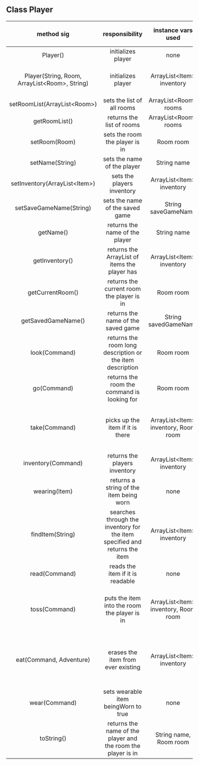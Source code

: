 ## Class Player

| method sig | responsibility | instance vars used | other class methods called | objects used with method calls | lines of code |
|:----------:|:--------------:|:------------------:|:--------------------------:|:------------------------------:|:-------------:|
|Player()|initializes player|none|Player(String, Room, ArrayList\<Room>, String)|this|3|
|Player(String, Room, ArrayList\<Room>, String)|initializes player|ArrayList\<Item> inventory|setRoomList(ArrayList\<Room>), setName(String), setRoom(Room), setSaveGameName(String)|this|7|
|setRoomList(ArrayList\<Room>)|sets the list of all rooms|ArrayList\<Room> rooms|none|none|3|
|getRoomList()|returns the list of rooms|ArrayList\<Room> rooms|none|none|3|
|setRoom(Room)|sets the room the player is in|Room room|none|none|3|
|setName(String)|sets the name of the player|String name|none|none|3|
|setInventory(ArrayList\<Item>)|sets the players inventory|ArrayList\<Item> inventory|none|none|3|
|setSaveGameName(String)|sets the name of the saved game|String saveGameName|none|none|3|
|getName()|returns the name of the player|String name|none|none|3|
|getInventory()|returns the ArrayList of items the player has|ArrayList\<Item> inventory|none|none|3|
|getCurrentRoom()|returns the current room the player is in|Room room|none|none|3|
|getSavedGameName()|returns the name of the saved game|String savedGameName|none|none|3|
|look(Command)|returns the room long description or the item description|Room room|none|Command command, Room room|7|
|go(Command)|returns the room the command is looking for|Room room|none|Room room, Command command|9|
|take(Command)|picks up the item if it is there|ArrayList\<Item> inventory, Room room|none|Room room, Command command, ArrayList\<Item> inventory, Item item|10|
|inventory(Command)|returns the players inventory|ArrayList\<Item> inventory|none|ArrayList\<Item> inventory, Item item|10|
|wearing(Item)|returns a string of the item being worn|none|none|Clothing item|8|
|findItem(String)|searches through the inventory for the item specified and returns the item|ArrayList\<Item> inventory|none|Item item|8|
|read(Command)|reads the item if it is readable|none|findItem(String)|Readable item, Command command|10|
|toss(Command)|puts the item into the room the player is in|ArrayList\<Item> inventory, Room room|findItem(String)|ArrayList\<Item> inventory, Room room, Tossable item, Command command|12|
|eat(Command, Adventure)|erases the item from ever existing|ArrayList\<Item> inventory|findItem(String)|Command command, ArrayList\<Item> inventory, Adventure adventure, Edible item|12|
|wear(Command)|sets wearable item beingWorn to true|none|findItem(String)|Command command, Clothing item, Wearable item|11|
|toString()|returns the name of the player and the room the player is in|String name, Room room|none|none|3|